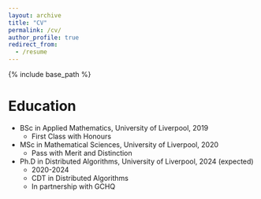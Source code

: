 ```yaml
---
layout: archive
title: "CV"
permalink: /cv/
author_profile: true
redirect_from:
  - /resume
---
```


{% include base_path %}

Education
======
* BSc in Applied Mathematics, University of Liverpool, 2019
	* First Class with Honours
* MSc in Mathematical Sciences, University of Liverpool, 2020
	* Pass with Merit and Distinction
* Ph.D in Distributed Algorithms, University of Liverpool, 2024 (expected)
	* 2020-2024
	* CDT in Distributed Algorithms
	* In partnership with GCHQ